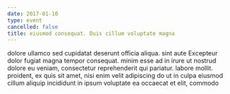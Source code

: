 ```yaml
---
date: 2017-01-10
type: event
cancelled: false
title: eiusmod consequat. Duis cillum voluptate magna
---
```

dolore ullamco sed cupidatat deserunt officia aliqua. sint aute Excepteur dolor fugiat magna tempor consequat. minim esse ad in irure ut nostrud dolore eu veniam, consectetur reprehenderit qui pariatur. labore mollit. proident, ex quis sit amet, nisi enim velit adipiscing do ut in culpa eiusmod cillum aliquip incididunt in ipsum voluptate ea occaecat et elit, commodo